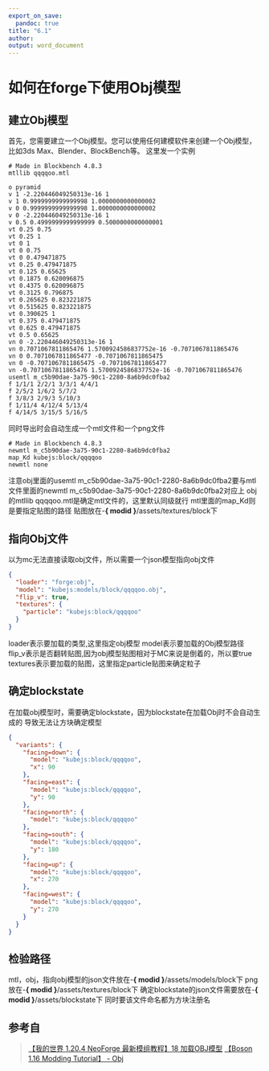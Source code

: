 ```yaml
---
export_on_save:
  pandoc: true
title: "6.1"
author: 
output: word_document
---
```


# 如何在forge下使用Obj模型

## 建立Obj模型
首先，您需要建立一个Obj模型。您可以使用任何建模软件来创建一个Obj模型，比如3ds Max、Blender、BlockBench等。
这里发一个实例
```obj
# Made in Blockbench 4.8.3
mtllib qqqqoo.mtl

o pyramid
v 1 -2.220446049250313e-16 1
v 1 0.9999999999999998 1.0000000000000002
v 0 0.9999999999999998 1.0000000000000002
v 0 -2.220446049250313e-16 1
v 0.5 0.4999999999999999 0.5000000000000001
vt 0.25 0.75
vt 0.25 1
vt 0 1
vt 0 0.75
vt 0 0.479471875
vt 0.25 0.479471875
vt 0.125 0.65625
vt 0.1875 0.620096875
vt 0.4375 0.620096875
vt 0.3125 0.796875
vt 0.265625 0.823221875
vt 0.515625 0.823221875
vt 0.390625 1
vt 0.375 0.479471875
vt 0.625 0.479471875
vt 0.5 0.65625
vn 0 -2.220446049250313e-16 1
vn 0.7071067811865476 1.5700924586837752e-16 -0.7071067811865476
vn 0 0.7071067811865477 -0.7071067811865475
vn 0 -0.7071067811865475 -0.7071067811865477
vn -0.7071067811865476 1.5700924586837752e-16 -0.7071067811865476
usemtl m_c5b90dae-3a75-90c1-2280-8a6b9dc0fba2
f 1/1/1 2/2/1 3/3/1 4/4/1
f 2/5/2 1/6/2 5/7/2
f 3/8/3 2/9/3 5/10/3
f 1/11/4 4/12/4 5/13/4
f 4/14/5 3/15/5 5/16/5
```
同时导出时会自动生成一个mtl文件和一个png文件
```mtl
# Made in Blockbench 4.8.3
newmtl m_c5b90dae-3a75-90c1-2280-8a6b9dc0fba2
map_Kd kubejs:block/qqqqoo
newmtl none
```
注意obj里面的usemtl m_c5b90dae-3a75-90c1-2280-8a6b9dc0fba2要与mtl文件里面的newmtl m_c5b90dae-3a75-90c1-2280-8a6b9dc0fba2对应上
obj的mtllib qqqqoo.mtl是确定mtl文件的，这里默认同级就行
mtl里面的map_Kd则是要指定贴图的路径
贴图放在-**{ modid }**/assets/textures/block下
## 指向Obj文件
以为mc无法直接读取obj文件，所以需要一个json模型指向obj文件
```json
{
  "loader": "forge:obj",
  "model": "kubejs:models/block/qqqqoo.obj",
  "flip_v": true,
  "textures": {
    "particle": "kubejs:block/qqqqoo"
  }
}
```
loader表示要加载的类型,这里指定obj模型
model表示要加载的Obj模型路径
flip_v表示是否翻转贴图,因为obj模型贴图相对于MC来说是倒着的，所以要true
textures表示要加载的贴图，这里指定particle贴图来确定粒子

## 确定blockstate
在加载obj模型时，需要确定blockstate，因为blockstate在加载Obj时不会自动生成的
导致无法让方块确定模型
```json
{
  "variants": {
    "facing=down": {
      "model": "kubejs:block/qqqqoo",
      "x": 90
    },
    "facing=east": {
      "model": "kubejs:block/qqqqoo",
      "y": 90
    },
    "facing=north": {
      "model": "kubejs:block/qqqqoo"
    },
    "facing=south": {
      "model": "kubejs:block/qqqqoo",
      "y": 180
    },
    "facing=up": {
      "model": "kubejs:block/qqqqoo",
      "x": 270
    },
    "facing=west": {
      "model": "kubejs:block/qqqqoo",
      "y": 270
    }
  }
}
```

## 检验路径
mtl，obj，指向obj模型的json文件放在-**{ modid }**/assets/models/block下
png放在-**{ modid }**/assets/textures/block下
确定blockstate的json文件需要放在-**{ modid }**/assets/blockstate下
同时要该文件命名都为方块注册名

## 参考自
> [【我的世界 1.20.4 NeoForge 最新模组教程】18 加载OBJ模型](https://www.bilibili.com/video/BV1jm421J7UR/?spm_id_from=333.999.0.0&vd_source=a6e9e72f334103d28476ce3f30850f61)
> [【Boson 1.16 Modding Tutorial】 - Obj](https://boson.v2mcdev.com/specialmodel/obj.html)

